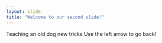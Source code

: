 ```yaml
---
layout: slide
title: "Welcome to our second slide!"
---
```

Teaching an old dog new tricks
Use the left arrow to go back!
